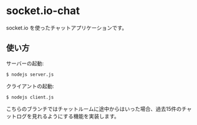 # socket.io-chat

socket.io を使ったチャットアプリケーションです。

## 使い方

サーバーの起動:
```
$ nodejs server.js
```

クライアントの起動:
```
$ nodejs client.js
```

こちらのブランチではチャットルームに途中からはいった場合、過去15件のチャットログを見れるようにする機能を実装します。
